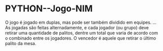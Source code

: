 # PYTHON--Jogo-NIM
 O jogo é jogado em duplas, mas pode ser também dividido em equipes. ... As jogadas são feitas alternadamente, e cada jogador (ou grupo) deve retirar uma quantidade de palitos, dentre um total que varia de acordo com o combinado entre os jogadores. O vencedor é aquele que retirar o último palito da mesa.

